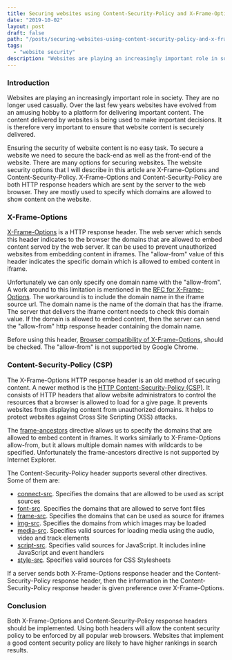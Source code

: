 ```yaml
---
title: Securing websites using Content-Security-Policy and X-Frame-Options
date: "2019-10-02"
layout: post
draft: false
path: "/posts/securing-websites-using-content-security-policy-and-x-frame-options"
tags:
  - "website security"
description: "Websites are playing an increasingly important role in society. They are no longer used casually. Over the last few years websites have evolved from an amusing hobby to a platform for delivering important content. The content delivered by websites is being used to make important decisions. It is therefore very important to ensure that website content is securely delivered."
---
```


### Introduction
Websites are playing an increasingly important role in society. They are no longer used casually. Over the last few years websites have evolved from an amusing hobby to a platform for delivering important content. The content delivered by websites is being used to make important decisions. It is therefore very important to ensure that website content is securely delivered.

Ensuring the security of website content is no easy task. To secure a website we need to secure the back-end as well as the front-end of the website. There are many options for securing websites. The website security options that I will describe in this article are X-Frame-Options and Content-Security-Policy. X-Frame-Options and Content-Security-Policy are both HTTP response headers which are sent by the server to the web browser. They are mostly used to specify which domains are allowed to show content on the website.

### X-Frame-Options
[X-Frame-Options](https://developer.mozilla.org/en-US/docs/Web/HTTP/Headers/X-Frame-Options) is a HTTP response header. The web server which sends this header indicates to the browser the domains that are allowed to embed content served by the web server. It can be used to prevent unauthorized websites from embedding content in iframes. The "allow-from" value of this header indicates the specific domain which is allowed to embed content in iframe.

Unfortunately we can only specify one domain name with the "allow-from". A work around to this limitation is mentioned in the [RFC for X-Frame-Options](https://tools.ietf.org/html/rfc7034#section-2.3.2.3). The workaround is to include the domain name in the iframe source url. The domain name is the name of the domain that has the iframe. The server that delivers the iframe content needs to check this domain value. If the domain is allowed to embed content, then the server can send the "allow-from" http response header containing the domain name.

Before using this header, [Browser compatibility of X-Frame-Options](https://developer.mozilla.org/en-US/docs/Web/HTTP/Headers/X-Frame-Options#Browser_compatibility.), should be checked. The "allow-from" is not supported by Google Chrome.

### Content-Security-Policy (CSP)
The X-Frame-Options HTTP response header is an old method of securing content. A newer method is the [HTTP Content-Security-Policy (CSP)](https://developer.mozilla.org/en-US/docs/Web/HTTP/CSP). It consists of HTTP headers that allow website administrators to control the resources that a browser is allowed to load for a give page. It prevents websites from displaying content from unauthorized domains. It helps to protect websites against Cross Site Scripting (XSS) attacks.

The [frame-ancestors](https://developer.mozilla.org/en-US/docs/Web/HTTP/Headers/Content-Security-Policy/frame-ancestors.) directive allows us to specify the domains that are allowed to embed content in iframes. It works similarly to X-Frame-Options allow-from, but it allows multiple domain names with wildcards to be specified. Unfortunately the frame-ancestors directive is not supported by Internet Explorer.

The Content-Security-Policy header supports several other directives. Some of them are:

* [connect-src](https://developer.mozilla.org/en-US/docs/Web/HTTP/Headers/Content-Security-Policy/connect-src). Specifies the domains that are allowed to be used as script sources
* [font-src](https://developer.mozilla.org/en-US/docs/Web/HTTP/Headers/Content-Security-Policy/font-src). Specifies the domains that are allowed to serve font files
* [frame-src](https://developer.mozilla.org/en-US/docs/Web/HTTP/Headers/Content-Security-Policy/frame-src). Specifies the domains that can be used as source for iframes
* [img-src](https://developer.mozilla.org/en-US/docs/Web/HTTP/Headers/Content-Security-Policy/img-src). Specifies the domains from which images may be loaded
* [media-src](https://developer.mozilla.org/en-US/docs/Web/HTTP/Headers/Content-Security-Policy/media-src). Specifies valid sources for loading media using the audio, video and track elements
* [script-src](https://developer.mozilla.org/en-US/docs/Web/HTTP/Headers/Content-Security-Policy/script-src). Specifies valid sources for JavaScript. It includes inline JavaScript and event handlers
* [style-src](https://developer.mozilla.org/en-US/docs/Web/HTTP/Headers/Content-Security-Policy/style-src). Specifies valid sources for CSS Stylesheets

If a server sends both X-Frame-Options response header and the Content-Security-Policy response header, then the information in the Content-Security-Policy response header is given preference over X-Frame-Options.

### Conclusion
Both X-Frame-Options and Content-Security-Policy response headers should be implemented. Using both headers will allow the content security policy to be enforced by all popular web browsers. Websites that implement a good content security policy are likely to have higher rankings in search results.
